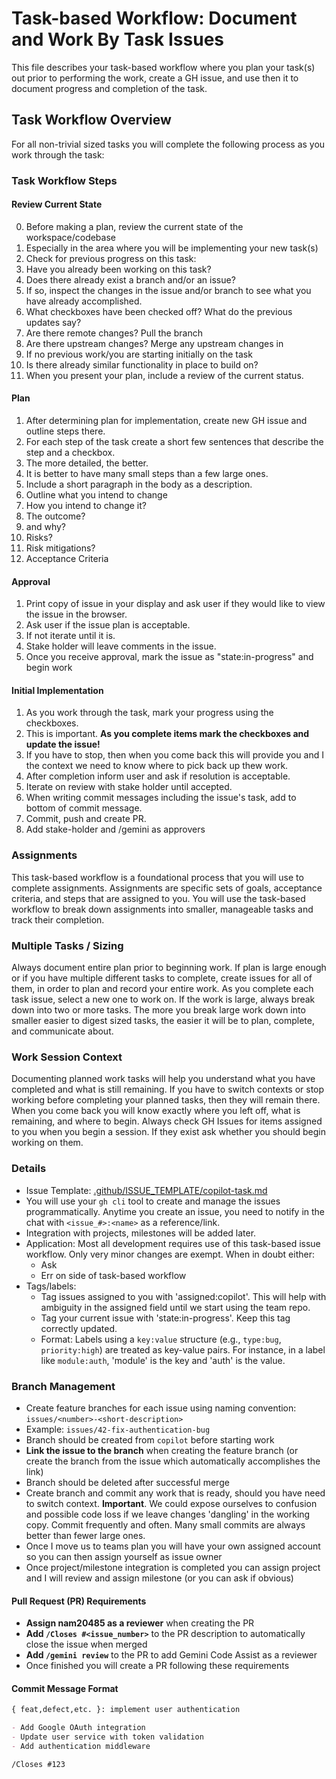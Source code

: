 # Task-based Workflow: Document and Work By Task Issues

This file describes your task-based workflow where you plan your task(s) out prior to performing the work, create a GH issue, and use then it to document progress and completion of the task.

## Task Workflow Overview

For all non-trivial sized tasks you will complete the following process as you work through the task:

### Task Workflow Steps

#### Review Current State

0. Before making a plan, review the current state of the workspace/codebase
1. Especially in the area where you will be implementing your new task(s)
1. Check for previous progress on this task:
1. Have you already been working on this task?
1. Does there already exist a branch and/or an issue?
1. If so, inspect the changes in the issue and/or branch to see what you have already accomplished.
1. What checkboxes have been checked off? What do the previous updates say?
1. Are there remote changes? Pull the branch
1. Are there upstream changes? Merge any upstream changes in
1. If no previous work/you are starting initially on the task
1. Is there already similar functionality in place to build on?
1. When you present your plan, include a review of the current status.

#### Plan

1. After determining plan for implementation, create new GH issue and outline steps there.
1. For each step of the task create a short few sentences that describe the step and a checkbox.
1. The more detailed, the better.
1. It is better to have many small steps than a few large ones.
1. Include a short paragraph in the body as a description.
1. Outline what you intend to change
1. How you intend to change it?
1. The outcome?
1. and why?
1. Risks?
1. Risk mitigations?
1. Acceptance Criteria

#### Approval

1. Print copy of issue in your display and ask user if they would like to view the issue in the browser.
1. Ask user if the issue plan is acceptable.
1. If not iterate until it is.
1. Stake holder will leave comments in the issue.
1. Once you receive approval, mark the issue as "state:in-progress" and begin work

#### Initial Implementation

1. As you work through the task, mark your progress using the checkboxes.
1. This is important. **As you complete items mark the checkboxes and update the issue!**
1. If you have to stop, then when you come back this will provide you and I the context we need to know where to pick back up thew work.
1. After completion inform user and ask if resolution is acceptable.
1. Iterate on review with stake holder until accepted.
1. When writing commit messages including the issue's task, add to bottom of commit message.
1. Commit, push and create PR.
1. Add stake-holder and /gemini as approvers

### Assignments

This task-based workflow is a foundational process that you will use to complete assignments. Assignments are specific sets of goals, acceptance criteria, and steps that are assigned to you. You will use the task-based workflow to break down assignments into smaller, manageable tasks and track their completion.

### Multiple Tasks / Sizing

Always document entire plan prior to beginning work. If plan is large enough or if you have multiple different tasks to complete, create issues for all of them, in order to plan and record your entire work. As you complete each task issue, select a new one to work on. If the work is large, always break down into two or more tasks. The more you break large work down into smaller easier to digest sized tasks, the easier it will be to plan, complete, and communicate about.

### Work Session Context

Documenting planned work tasks will help you understand what you have completed and what is still remaining. If you have to switch contexts or stop working before completing your planned tasks, then they will remain there. When you come back you will know exactly where you left off, what is remaining, and where to begin. Always check GH Issues for items assigned to you when you begin a session. If they exist ask whether you should begin working on them.

### Details

* Issue Template: [.github/ISSUE_TEMPLATE/copilot-task.md](/.github/ISSUE_TEMPLATE/copilot-task.md)
* You will use your `gh cli` tool to create and manage the issues programmatically. Anytime you create an issue, you need to notify in the chat with `<issue_#>:<name>` as a reference/link.
* Integration with projects, milestones will be added later.
* Application: Most all development requires use of this task-based issue workflow. Only very minor changes are exempt. When in doubt either:
  * Ask
  * Err on side of task-based workflow
* Tags/labels:
  * Tag issues assigned to you with 'assigned:copilot'. This will help with ambiguity in the assigned field until we start using the team repo.
  * Tag your current issue with 'state:in-progress'. Keep this tag correctly updated.
  * Format: Labels using a `key:value` structure (e.g., `type:bug`, `priority:high`) are treated as key-value pairs. For instance, in a label like `module:auth`, 'module' is the key and 'auth' is the value.

### Branch Management

* Create feature branches for each issue using naming convention: `issues/<number>-<short-description>`
* Example: `issues/42-fix-authentication-bug`
* Branch should be created from `copilot` before starting work
* **Link the issue to the branch** when creating the feature branch (or create the branch from the issue which automatically accomplishes the link)
* Branch should be deleted after successful merge
* Create branch and commit any work that is ready, should you have need to switch context. **Important**. We could expose ourselves to confusion and possible code loss if we leave changes 'dangling' in the working copy. Commit frequently and often. Many small commits are always better than fewer large ones.
* Once I move us to teams plan you will have your own assigned account so you can then assign yourself as issue owner
* Once project/milestone integration is completed you can assign project and I will review and assign milestone (or you can ask if obvious)

#### Pull Request (PR) Requirements

* **Assign nam20485 as a reviewer** when creating the PR
* **Add `/Closes #<issue_number>`** to the PR description to automatically close the issue when merged
* **Add `/gemini review`** to the PR to add Gemini Code Assist as a reviewer
* Once finished you will create a PR following these requirements

#### Commit Message Format

```markdown
{ feat,defect,etc. }: implement user authentication

- Add Google OAuth integration
- Update user service with token validation
- Add authentication middleware

/Closes #123
```
